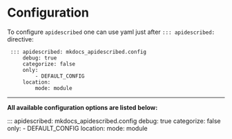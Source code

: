 # Configuration

To configure ``apidescribed`` one can use yaml just after  ``::: apidescribed: `` directive:

```
 ::: apidescribed: mkdocs_apidescribed.config
     debug: true
     categorize: false
     only: 
         - DEFAULT_CONFIG
     location:
         mode: module
```

----

**All available configuration options are listed below:**

::: apidescribed: mkdocs_apidescribed.config
    debug: true
    categorize: false
    only: 
        - DEFAULT_CONFIG
    location:
        mode: module
